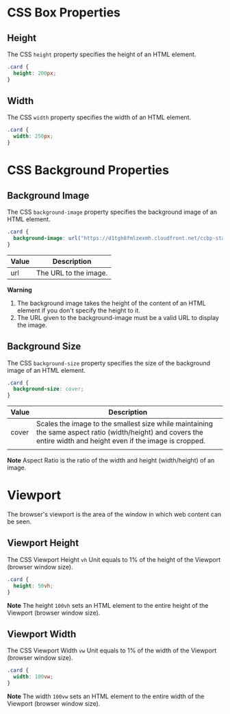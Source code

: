 # CSS Box Properties

## Height

The CSS `height` property specifies the height of an HTML element.

```CSS
.card {
  height: 200px;
}
```

## Width

The CSS `width` property specifies the width of an HTML element.

```CSS
.card {
  width: 250px;
}
```

# CSS Background Properties

## Background Image

The CSS `background-image` property specifies the background image of an HTML element.

```CSS
.card {
  background-image: url("https://d1tgh8fmlzexmh.cloudfront.net/ccbp-static-website/ocean.jpg");
}
```

| Value | Description           |
| ----- | --------------------- |
| url   | The URL to the image. |

<b>Warning</b>

1.  The background image takes the height of the content of an HTML element if you don't specify the height to it.
2.  The URL given to the background-image must be a valid URL to display the image.

## Background Size

The CSS `background-size` property specifies the size of the background image of an HTML element.

```CSS
.card {
  background-size: cover;
}
```

| Value | Description                                                                                                                                                       |
| ----- | ----------------------------------------------------------------------------------------------------------------------------------------------------------------- |
| cover | Scales the image to the smallest size while maintaining the same aspect ratio (width/height) and covers the entire width and height even if the image is cropped. |
|       |

<b>Note</b>
Aspect Ratio is the ratio of the width and height (width/height) of an image.

# Viewport

The browser's viewport is the area of the window in which web content can be seen.

## Viewport Height

The CSS Viewport Height `vh` Unit equals to 1% of the height of the Viewport (browser window size).

```CSS
.card {
  height: 50vh;
}
```

<b>Note</b>
The height `100vh` sets an HTML element to the entire height of the Viewport (browser window size).

## Viewport Width

The CSS Viewport Width `vw` Unit equals to 1% of the width of the Viewport (browser window size).

```CSS
.card {
  width: 100vw;
}
```

<b>Note</b>
The width `100vw` sets an HTML element to the entire width of the Viewport (browser window size).
